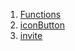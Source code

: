 

1. [Functions](widgets_invite_child/widgets_invite_child-library.html#functions)
2. [iconButton](widgets_invite_child/iconButton.html)
3. [invite](widgets_invite_child/invite.html)
